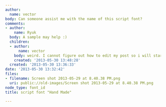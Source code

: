 ```yaml
---
author:
  name: vector
body: Can someone assist me with the name of this script font?
comments:
- author:
    name: Ryuk
  body: A sample may help :)
  children:
  - author:
      name: vector
    body: weird. I cannot figure out how to edit my post so i will start a new one
    created: '2013-05-30 13:48:28'
  created: '2013-05-30 13:36:33'
date: '2013-05-30 13:32:42'
files:
- filename: Screen shot 2013-05-29 at 8.40.38 PM.png
  uri: public://old-images/Screen shot 2013-05-29 at 8.40.38 PM.png
node_type: font_id
title: script font "Hand Made"

---
```

